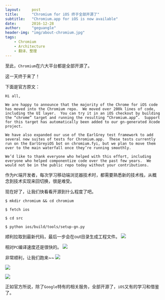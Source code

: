 ```yaml
---
layout:     post
title:      "Chromium for iOS 终于全部开源了"
subtitle:   "Chromium.app for iOS is now available"
date:       2016-12-28
author:     "geguangle"
header-img: "img/about-chromium.jpg"
tags:
    - Chromium
    - Architecture
    - 翻译、整理
---
```


至此，```Chromium```在六大平台都是全部开源了。

这一天终于来了！


下面是官方原文：

```
Hi all,

We are happy to announce that the majority of the Chrome for iOS code
has moved into the Chromium repo.  We moved over 200k lines of code,
including the UI layer.  You can try it in an iOS checkout by building
the “chrome” target and running the resulting “Chromium.app”.  Support
for this target has automatically been added to our gn-generated Xcode
project.

We have also expanded our use of the EarlGrey test framework to add
several new suites of tests for Chromium.app.  These tests currently
run on the EarlGreyiOS bot on chromium.fyi, but we plan to move them
over to the main waterfall once they’re running smoothly.

We’d like to thank everyone who helped with this effort, including
everyone who helped componentize code over the past few years.  We
would not be in the public repo today without your contributions.
```

作为```PC```端开发者，每次学习移动端浏览器技术时，都需要熟悉新的技术栈，从概念到技术实现来回切换，很是难受。

现在好了，让我们快看看开源到什么程度了吧。


```
$ mkdir chromium && cd chromium

$ fetch ios

$ cd src

$ python ios/build/tools/setup-gn.py
```
顺利拉取到最新代码，最后一步会在out目录生成工程文件。
![](http://p1.bpimg.com/567571/72f45efdd7161b9b.jpg)

相对```PC```编译速度还是很快的。
![](http://p1.bpimg.com/567571/0cd8b79f689d9411.jpg)

非常顺利，让我们跑来~~
![](http://p1.bqimg.com/567571/82b28b7090439fd8.jpg)

![](http://p1.bqimg.com/567571/9ed912fb3d0238a9.jpg)

![](http://p1.bqimg.com/567571/3f889b002dbf18fd.jpg)

正如官方所说，除了```Google```特有的相关服务，全部开源了，```iOS```又有的学习和借鉴了。

